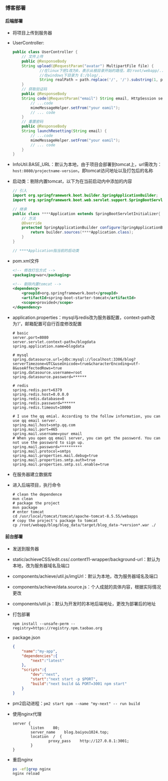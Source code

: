 ### 博客部署

#### 后端部署

* 将项目上传到服务器

* UserController:

  ```java
  public class UserController {
      // 文件上传
      public @ResponseBody
      String upload(@RequestParam("avatar") MultipartFile file) {
              //在linux下把1改为0，表示从根目录开始的路径，即/root/webapp/...
              //在windows下目录为 E:/blog/.. 
              String realPath = path.replace('/', '/').substring(1, path.length());
      }
      // 获取验证码
      public @ResponseBody
      String code(@RequestParam("email") String email, HttpSession session) {
          // ...code
          mimeMessageHelper.setFrom("your eamil");
          // ... code
      }
      // 重置密码
      public @ResponseBody
      String launchResetting(String email) {
          // ...code
          mimeMessageHelper.setFrom("your eamil");
          // ... code
      }
  }
  ```

  

* InfoUtil.BASE_URL：默认为本地，由于项目会部署到tomcat上，url需改为：`host:8080/projectname-version`，即tomcat访问地址以及打包后的名称

* 启动类：剔除内置tomcat，以下为在当前启动内中添加的内容

  ```java
  // 引入
  import org.springframework.boot.builder.SpringApplicationBuilder;
  import org.springframework.boot.web.servlet.support.SpringBootServletInitializer;
  
  // 继承
  public class ****Application extends SpringBootServletInitializer{
      // 方法
      @Override
      protected SpringApplicationBuilder configure(SpringApplicationBuilder builder) {
          return builder.sources(****Application.class);
      }
  }
  
  // ****Application指当前的启动类
  ```

* pom.xml文件

  ```xml
  <!-- 修改打包方式 -->
  <packaging>war</packaging>
  
  <!-- 剔除内置tomcat -->
  <dependency>
      <groupId>org.springframework.boot</groupId>
      <artifactId>spring-boot-starter-tomcat</artifactId>
      <scope>provided</scope>
  </dependency>
  ```

* application.properties：mysql与redis改为服务器配置，context-path改为‘/’，邮箱配置可自行百度修改配置

  ```properties
  # basic
  server.port=8080
  server.servlet.context-path=/blogdata
  spring.application.name=blogdata
  
  # mysql
  spring.datasource.url=jdbc:mysql://localhost:3306/blog?serverTimezone=UTC&useUnicode=true&characterEncoding=utf-8&useAffectedRows=true
  spring.datasource.username=root
  spring.datasource.password=******
  
  # redis
  spring.redis.port=6379
  spring.redis.host=0.0.0.0
  spring.redis.database=0
  spring.redis.password=******
  spring.redis.timeout=10000
  
  # I use the qq emial. According to the follow information, you can use qq email server.
  spring.mail.host=smtp.qq.com
  spring.mail.port=465
  spring.mail.username=your email
  # When you open qq email server, you can get the password. You can not use the password to sign up.
  spring.mail.password=**********
  spring.mail.protocol=smtps
  spring.mail.properties.mail.debug=true
  spring.mail.properties.smtp.auth=true
  spring.mail.properties.smtp.ssl.enable=true
  ```

* 在服务器建立数据库

* 进入后端项目，执行命令

  ```shell
  # clean the dependence
  mvn clean
  # package the project
  mvn package
  # enter tomcat
  cd /usr/local/tomcat/tomcat/apache-tomcat-8.5.55/webapps
  # copy the project's package to tomcat
  cp /root/webapp/blog/blog_data/target/blog_data-*version*.war ./
  ```
  
  
  
  

#### 前台部署

* 发送到服务器

* static/achieveCSS/edit.css/.content11-wrapper/background-url：默认为本地，改为服务器域名及端口

* components/achieve/util.js/imgUrl：默认为本地，改为服务器域名及端口

* components/achieve/data.source.js：个人成就的具体内容，根据实际情况更改

* components/util.js：默认为开发时的本地后端地址，更改为部署后的地址

* 打包部署

  ```npm
  npm install --unsafe-perm --registry=https://registry.npm.taobao.org
  ```

* package.json

  ```json
  {
      "name":"my-app",
      "dependencies":{
          "next":"latest"
      },
      "scripts":{
          "dev":"next",
          "start":"next start -p $PORT",
          "build":"next build && PORT=3001 npm start"
      }
  }
  ```

* pm2启动进程：`pm2 start npm --name "my-next" -- run build`

* 使用nginx代理

  ```ngin
  server {
          listen    80;
          server_name    blog.baiyou1024.top;
          location  /  {
                  proxy_pass    http://127.0.0.1:3001;        
          }
  }
  ```

* 重启nginx

  ```sh
  ps -ef|grep nginx
  nginx reload
  ```

  

  

